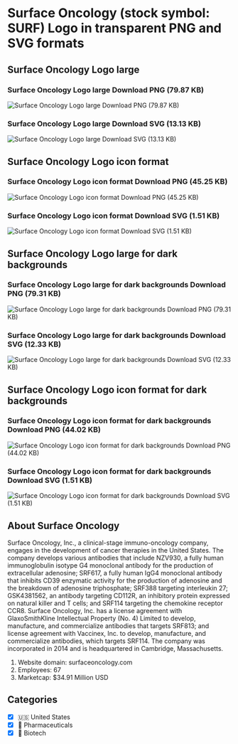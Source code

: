 # Surface Oncology (stock symbol: SURF) Logo in transparent PNG and SVG formats

## Surface Oncology Logo large

### Surface Oncology Logo large Download PNG (79.87 KB)

![Surface Oncology Logo large Download PNG (79.87 KB)](/img/orig/SURF_BIG-8b9f7e9e.png)

### Surface Oncology Logo large Download SVG (13.13 KB)

![Surface Oncology Logo large Download SVG (13.13 KB)](/img/orig/SURF_BIG-c5968c9d.svg)

## Surface Oncology Logo icon format

### Surface Oncology Logo icon format Download PNG (45.25 KB)

![Surface Oncology Logo icon format Download PNG (45.25 KB)](/img/orig/SURF-1990a84c.png)

### Surface Oncology Logo icon format Download SVG (1.51 KB)

![Surface Oncology Logo icon format Download SVG (1.51 KB)](/img/orig/SURF-a17c96b5.svg)

## Surface Oncology Logo large for dark backgrounds

### Surface Oncology Logo large for dark backgrounds Download PNG (79.31 KB)

![Surface Oncology Logo large for dark backgrounds Download PNG (79.31 KB)](/img/orig/SURF_BIG.D-1480a58c.png)

### Surface Oncology Logo large for dark backgrounds Download SVG (12.33 KB)

![Surface Oncology Logo large for dark backgrounds Download SVG (12.33 KB)](/img/orig/SURF_BIG.D-150445ac.svg)

## Surface Oncology Logo icon format for dark backgrounds

### Surface Oncology Logo icon format for dark backgrounds Download PNG (44.02 KB)

![Surface Oncology Logo icon format for dark backgrounds Download PNG (44.02 KB)](/img/orig/SURF.D-59947c6b.png)

### Surface Oncology Logo icon format for dark backgrounds Download SVG (1.51 KB)

![Surface Oncology Logo icon format for dark backgrounds Download SVG (1.51 KB)](/img/orig/SURF.D-1fb679e8.svg)

## About Surface Oncology

Surface Oncology, Inc., a clinical-stage immuno-oncology company, engages in the development of cancer therapies in the United States. The company develops various antibodies that include NZV930, a fully human immunoglobulin isotype G4 monoclonal antibody for the production of extracellular adenosine; SRF617, a fully human IgG4 monoclonal antibody that inhibits CD39 enzymatic activity for the production of adenosine and the breakdown of adenosine triphosphate; SRF388 targeting interleukin 27; GSK4381562, an antibody targeting CD112R, an inhibitory protein expressed on natural killer and T cells; and SRF114 targeting the chemokine receptor CCR8. Surface Oncology, Inc. has a license agreement with GlaxoSmithKline Intellectual Property (No. 4) Limited to develop, manufacture, and commercialize antibodies that targets SRF813; and license agreement with Vaccinex, Inc. to develop, manufacture, and commercialize antibodies, which targets SRF114. The company was incorporated in 2014 and is headquartered in Cambridge, Massachusetts.

1. Website domain: surfaceoncology.com
2. Employees: 67
3. Marketcap: $34.91 Million USD


## Categories
- [x] 🇺🇸 United States
- [x] 💊 Pharmaceuticals
- [x] 🧬 Biotech
